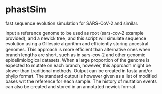 # phastSim
fast sequence evolution simulation for SARS-CoV-2 and similar.

Input a reference genome to be used as root (sars-cov-2 example provided), and a newick tree, and this script will simulate sequence evolution using a Gillespie algorithm and efficiently storing ancestral genomes.
This approach is more efficient than alternative ones when branch lengths are short, such as in sars-cov-2 and other genomic epidelimiological datasets.
When a large proportion of the genome is expected to mutate on each branch, however, this approach might be slower than traditional methods.
Output can be created in fasta and/or phylip format. 
The standard output is however given as a list of modified bases wrt the reference for each sample.
The history of mutation events can also be created and stored in an annotated newick format.
